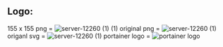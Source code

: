 ## Logo:
155 x 155 png = ![server-12260 (1) (1)](https://github.com/Sammeeeeeeee/samhosted/assets/139072031/ee3f402f-214f-4785-8379-20da96bf74d6)
original png = ![server-12260 (1)](https://github.com/Sammeeeeeeee/samhosted/assets/139072031/8e3f08d7-4032-410c-94c0-a886da621e77)
origanl svg = ![server-12260 (1)](https://github.com/Sammeeeeeeee/samhosted/assets/139072031/8285811e-c422-41b7-b7e1-5470943224a3)
portainer logo = ![portainer logo](https://github.com/Sammeeeeeeee/samhosted/assets/139072031/7eafe398-1fbc-4397-aeca-952aa93d8093)
